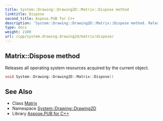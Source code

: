 ```yaml
---
title: System::Drawing::Drawing2D::Matrix::Dispose method
linktitle: Dispose
second_title: Aspose.PUB for C++
description: 'System::Drawing::Drawing2D::Matrix::Dispose method. Releases all operating system resources acquired by the current object in C++.'
type: docs
weight: 2100
url: /cpp/system.drawing.drawing2d/matrix/dispose/
---
```

## Matrix::Dispose method


Releases all operating system resources acquired by the current object.

```cpp
void System::Drawing::Drawing2D::Matrix::Dispose()
```

## See Also

* Class [Matrix](../)
* Namespace [System::Drawing::Drawing2D](../../)
* Library [Aspose.PUB for C++](../../../)
